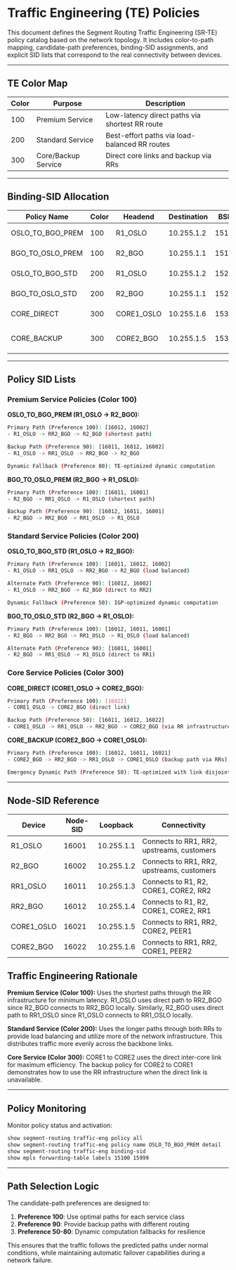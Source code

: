 # Traffic Engineering (TE) Policies

This document defines the Segment Routing Traffic Engineering (SR-TE) policy catalog based on the  network topology. It includes color-to-path mapping, candidate-path preferences, binding-SID assignments, and explicit SID lists that correspond to the real connectivity between devices.

---

## TE Color Map

| Color | Purpose                  | Description                               |
| ----- | ------------------------ | ----------------------------------------- |
| 100   | Premium Service          | Low-latency direct paths via shortest RR route |
| 200   | Standard Service         | Best-effort paths via load-balanced RR routes  |
| 300   | Core/Backup Service      | Direct core links and backup via RRs          |

---

## Binding-SID Allocation

| Policy Name        | Color | Headend     | Destination | BSID  | Comments                    |
| ------------------ | ----- | ----------- | ----------- | ----- | --------------------------- |
| OSLO_TO_BGO_PREM   | 100   | R1_OSLO     | 10.255.1.2  | 15100 | Premium via RR2 direct      |
| BGO_TO_OSLO_PREM   | 100   | R2_BGO      | 10.255.1.1  | 15101 | Premium via RR1 direct      |
| OSLO_TO_BGO_STD    | 200   | R1_OSLO     | 10.255.1.2  | 15200 | Standard via both RRs       |
| BGO_TO_OSLO_STD    | 200   | R2_BGO      | 10.255.1.1  | 15201 | Standard via both RRs       |
| CORE_DIRECT        | 300   | CORE1_OSLO  | 10.255.1.6  | 15300 | Direct core-to-core link    |
| CORE_BACKUP        | 300   | CORE2_BGO   | 10.255.1.5  | 15301 | Backup via RR infrastructure |

---

## Policy SID Lists

### Premium Service Policies (Color 100)

**OSLO_TO_BGO_PREM (R1_OSLO -> R2_BGO):**

```bash
Primary Path (Preference 100): [16012, 16002]
- R1_OSLO -> RR2_BGO -> R2_BGO (shortest path)

Backup Path (Preference 90): [16011, 16012, 16002]  
- R1_OSLO -> RR1_OSLO -> RR2_BGO -> R2_BGO

Dynamic Fallback (Preference 80): TE-optimized dynamic computation
```

**BGO_TO_OSLO_PREM (R2_BGO -> R1_OSLO):**

```bash
Primary Path (Preference 100): [16011, 16001]
- R2_BGO -> RR1_OSLO -> R1_OSLO (shortest path)

Backup Path (Preference 90): [16012, 16011, 16001]
- R2_BGO -> RR2_BGO -> RR1_OSLO -> R1_OSLO
```

### Standard Service Policies (Color 200)

**OSLO_TO_BGO_STD (R1_OSLO -> R2_BGO):**

```bash
Primary Path (Preference 100): [16011, 16012, 16002]
- R1_OSLO -> RR1_OSLO -> RR2_BGO -> R2_BGO (load balanced)

Alternate Path (Preference 90): [16012, 16002]
- R1_OSLO -> RR2_BGO -> R2_BGO (direct to RR2)

Dynamic Fallback (Preference 50): IGP-optimized dynamic computation
```

**BGO_TO_OSLO_STD (R2_BGO -> R1_OSLO):**

```bash
Primary Path (Preference 100): [16012, 16011, 16001]
- R2_BGO -> RR2_BGO -> RR1_OSLO -> R1_OSLO (load balanced)

Alternate Path (Preference 90): [16011, 16001]
- R2_BGO -> RR1_OSLO -> R1_OSLO (direct to RR1)
```

### Core Service Policies (Color 300)

**CORE_DIRECT (CORE1_OSLO -> CORE2_BGO):**

```bash
Primary Path (Preference 100): [16022]
- CORE1_OSLO -> CORE2_BGO (direct link)

Backup Path (Preference 50): [16011, 16012, 16022]
- CORE1_OSLO -> RR1_OSLO -> RR2_BGO -> CORE2_BGO (via RR infrastructure)
```

**CORE_BACKUP (CORE2_BGO -> CORE1_OSLO):**

```bash
Primary Path (Preference 100): [16012, 16011, 16021]
- CORE2_BGO -> RR2_BGO -> RR1_OSLO -> CORE1_OSLO (backup path via RRs)

Emergency Dynamic Path (Preference 50): TE-optimized with link disjoint constraints
```

---

## Node-SID Reference

| Device      | Node-SID | Loopback    | Connectivity                               |
| ----------- | -------- | ----------- | ------------------------------------------ |
| R1_OSLO     | 16001    | 10.255.1.1  | Connects to RR1, RR2, upstreams, customers |
| R2_BGO      | 16002    | 10.255.1.2  | Connects to RR1, RR2, upstreams, customers |
| RR1_OSLO    | 16011    | 10.255.1.3  | Connects to R1, R2, CORE1, CORE2, RR2      |
| RR2_BGO     | 16012    | 10.255.1.4  | Connects to R1, R2, CORE1, CORE2, RR1      |
| CORE1_OSLO  | 16021    | 10.255.1.5  | Connects to RR1, RR2, CORE2, PEER1         |
| CORE2_BGO   | 16022    | 10.255.1.6  | Connects to RR1, RR2, CORE1, PEER2         |

## Traffic Engineering Rationale

**Premium Service (Color 100):** Uses the shortest paths through the RR infrastructure for minimum latency. R1_OSLO uses direct path to RR2_BGO since R2_BGO connects to RR2_BGO locally. Similarly, R2_BGO uses direct path to RR1_OSLO since R1_OSLO connects to RR1_OSLO locally.

**Standard Service (Color 200):** Uses the longer paths through both RRs to provide load balancing and utilize more of the network infrastructure. This distributes traffic more evenly across the backbone links.

**Core Service (Color 300):** CORE1 to CORE2 uses the direct inter-core link for maximum efficiency. The backup policy for CORE2 to CORE1 demonstrates how to use the RR infrastructure when the direct link is unavailable.

---

## Policy Monitoring

Monitor policy status and activation:

```bash
show segment-routing traffic-eng policy all
show segment-routing traffic-eng policy name OSLO_TO_BGO_PREM detail
show segment-routing traffic-eng binding-sid
show mpls forwarding-table labels 15100 15999
```

---

## Path Selection Logic

The candidate-path preferences are designed to:
1. **Preference 100**: Use optimal paths for each service class
2. **Preference 90**: Provide backup paths with different routing
3. **Preference 50-80**: Dynamic computation fallbacks for resilience

This ensures that the traffic follows the predicted paths under normal conditions, while maintaining automatic failover capabilities during a network failure.